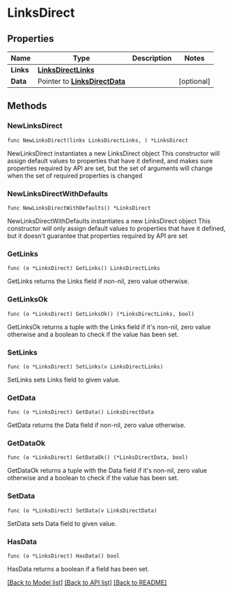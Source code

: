 # LinksDirect

## Properties

Name | Type | Description | Notes
------------ | ------------- | ------------- | -------------
**Links** | [**LinksDirectLinks**](LinksDirectLinks.md) |  | 
**Data** | Pointer to [**LinksDirectData**](LinksDirectData.md) |  | [optional] 

## Methods

### NewLinksDirect

`func NewLinksDirect(links LinksDirectLinks, ) *LinksDirect`

NewLinksDirect instantiates a new LinksDirect object
This constructor will assign default values to properties that have it defined,
and makes sure properties required by API are set, but the set of arguments
will change when the set of required properties is changed

### NewLinksDirectWithDefaults

`func NewLinksDirectWithDefaults() *LinksDirect`

NewLinksDirectWithDefaults instantiates a new LinksDirect object
This constructor will only assign default values to properties that have it defined,
but it doesn't guarantee that properties required by API are set

### GetLinks

`func (o *LinksDirect) GetLinks() LinksDirectLinks`

GetLinks returns the Links field if non-nil, zero value otherwise.

### GetLinksOk

`func (o *LinksDirect) GetLinksOk() (*LinksDirectLinks, bool)`

GetLinksOk returns a tuple with the Links field if it's non-nil, zero value otherwise
and a boolean to check if the value has been set.

### SetLinks

`func (o *LinksDirect) SetLinks(v LinksDirectLinks)`

SetLinks sets Links field to given value.


### GetData

`func (o *LinksDirect) GetData() LinksDirectData`

GetData returns the Data field if non-nil, zero value otherwise.

### GetDataOk

`func (o *LinksDirect) GetDataOk() (*LinksDirectData, bool)`

GetDataOk returns a tuple with the Data field if it's non-nil, zero value otherwise
and a boolean to check if the value has been set.

### SetData

`func (o *LinksDirect) SetData(v LinksDirectData)`

SetData sets Data field to given value.

### HasData

`func (o *LinksDirect) HasData() bool`

HasData returns a boolean if a field has been set.


[[Back to Model list]](../README.md#documentation-for-models) [[Back to API list]](../README.md#documentation-for-api-endpoints) [[Back to README]](../README.md)


